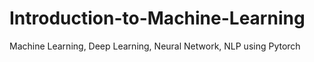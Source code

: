 # Introduction-to-Machine-Learning
Machine Learning, Deep Learning, Neural Network, NLP using Pytorch
